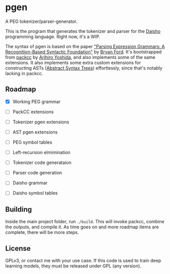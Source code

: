 # pgen
A PEG tokenizer/parser-generator.

This is the program that generates the tokenizer and parser for the [Daisho](https://github.com/apaz-cli/Daisho)
programming language. Right now, it's a WIP.

The syntax of pgen is based on the paper
["Parsing Expression Grammars: A Recognition-Based Syntactic Foundation"](https://bford.info/pub/lang/peg.pdf)
by [Bryan Ford](https://scholar.google.com/citations?hl=en&user=TwyzQP4AAAAJ). It's bootstrapped from
[packcc](https://github.com/arithy/packcc) by [Arihiro Yoshida](https://github.com/arithy), and also implements
some of the same extensions. It also implements some extra custom extensions for constructing ASTs
([Abstract Syntax Trees](https://en.wikipedia.org/wiki/Abstract_syntax_tree)) effortlessly, since that's notably
lacking in packcc.

## Roadmap

- [x] Working PEG grammar
- [ ] PackCC extensions
- [ ] Tokenizer pgen extensions
- [ ] AST pgen extensions
- [ ] PEG symbol tables
- [ ] Left-recursion elmimination
- [ ] Tokenizer code generataion
- [ ] Parser code generation
- [ ] Daisho grammar
- [ ] Daisho symbol tables


## Building

Inside the main project folder, run `./build`. This will invoke packcc, combine the outputs, and compile it.
As time goes on and more roadmap items are complete, there will be more steps.


## License

GPLv3, or contact me with your use case.
If this code is used to train deep learning models, they must be released under GPL (any version).

